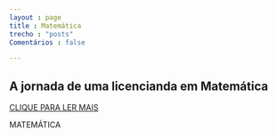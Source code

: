 ```yaml
---
layout : page
title : Matemática
trecho : "posts"
Comentários : false

---
```




## A jornada de uma licencianda em Matemática

<a href="#" class="btn">CLIQUE PARA LER MAIS</a>

MATEMÁTICA